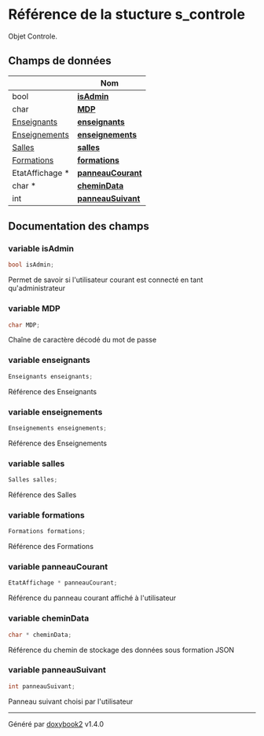 # Référence de la stucture s_controle

Objet Controle.

## Champs de données

|                | Nom           |
| -------------- | -------------- |
| bool | **[isAdmin](/Classes/structs__controle.md#variable-isadmin)**  |
| char | **[MDP](/Classes/structs__controle.md#variable-mdp)**  |
| [Enseignants](/Files/enseignants_8h.md#typedef-enseignants) | **[enseignants](/Classes/structs__controle.md#variable-enseignants)**  |
| [Enseignements](/Files/enseignements_8h.md#typedef-enseignements) | **[enseignements](/Classes/structs__controle.md#variable-enseignements)**  |
| [Salles](/Files/salles_8h.md#typedef-salles) | **[salles](/Classes/structs__controle.md#variable-salles)**  |
| [Formations](/Files/formations_8h.md#typedef-formations) | **[formations](/Classes/structs__controle.md#variable-formations)**  |
| EtatAffichage * | **[panneauCourant](/Classes/structs__controle.md#variable-panneaucourant)**  |
| char * | **[cheminData](/Classes/structs__controle.md#variable-chemindata)**  |
| int | **[panneauSuivant](/Classes/structs__controle.md#variable-panneausuivant)**  |

## Documentation des champs

### variable isAdmin

```c
bool isAdmin;
```

Permet de savoir si l'utilisateur courant est connecté en tant qu'administrateur

### variable MDP

```c
char MDP;
```

Chaîne de caractère décodé du mot de passe

### variable enseignants

```c
Enseignants enseignants;
```

Référence des Enseignants

### variable enseignements

```c
Enseignements enseignements;
```

Référence des Enseignements

### variable salles

```c
Salles salles;
```

Référence des Salles

### variable formations

```c
Formations formations;
```

Référence des Formations

### variable panneauCourant

```c
EtatAffichage * panneauCourant;
```

Référence du panneau courant affiché à l'utilisateur

### variable cheminData

```c
char * cheminData;
```

Référence du chemin de stockage des données sous formation JSON

### variable panneauSuivant

```c
int panneauSuivant;
```

Panneau suivant choisi par l'utilisateur

---

Généré par [doxybook2](https://github.com/matusnovak/doxybook2) v1.4.0
